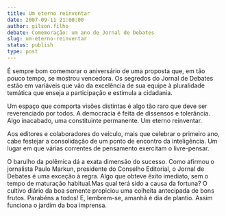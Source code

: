 ```yaml
---
title: Um eterno reinventar
date: 2007-09-11 21:00:00
author: gilson.filho
debate: Comemoração: um ano de Jornal de Debates
slug: um-eterno-reinventar
status: publish 
type: post
---
```


É sempre bom comemorar o aniversário de uma proposta que, em tão pouco tempo, se mostrou vencedora. Os segredos do Jornal de Debates estão em variáveis que vão da excelência de sua equipe à pluralidade temática que enseja a participação e estimula a cidadania.


Um espaço que comporta visões distintas é algo tão raro que deve ser reverenciado por todos. A democracia é feita de dissensos e tolerância. Algo inacabado, uma constituinte permanente. Um eterno reinventar.


Aos editores e colaboradores do veículo, mais que celebrar o primeiro ano, cabe festejar a consolidação de um ponto de encontro da inteligência. Um lugar em que várias correntes de pensamento exercitam o livre-pensar.


O barulho da polêmica dá a exata dimensão do sucesso. Como afirmou o jornalista Paulo Markun, presidente do Conselho Editorial, o Jornal de Debates é uma exceção à regra. Algo que obteve êxito imediato, sem o tempo de maturação habitual.Mas qual terá sido a causa da fortuna? O cultivo diário da boa semente propiciou uma colheita antecipada de bons frutos. Parabéns a todos! E, lembrem-se, amanhã é dia de plantio. Assim funciona o jardim da boa imprensa.  



